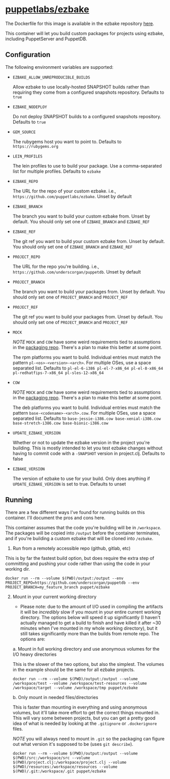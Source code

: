 # [puppetlabs/ezbake](https://github.com/puppetlabs/ezbake)

The Dockerfile for this image is available in the ezbake repository [here][1].

This container will let you build custom packages for projects using ezbake,
including PuppetServer and PuppetDB.

## Configuration

The following environment variables are supported:

- `EZBAKE_ALLOW_UNREPRODUCIBLE_BUILDS`

  Allow ezbake to use locally-hosted SNAPSHOT builds rather than requiring
  they come from a configured snapshots repository. Defaults to `true`

- `EZBAKE_NODEPLOY`

  Do not deploy SNAPSHOT builds to a configured snapshots repository. Defaults
  to `true`

- `GEM_SOURCE`

  The rubygems host you want to point to. Defaults to `https://rubygems.org`

- `LEIN_PROFILES`

  The lein profiles to use to build your package. Use a comma-separated list for multiple
  profiles. Defaults to `ezbake`

- `EZBAKE_REPO`

  The URL for the repo of your custom ezbake. i.e., `https://github.com/puppetlabs/ezbake`.
  Unset by default

- `EZBAKE_BRANCH`

  The branch you want to build your custom ezbake from. Unset by default. You should only
  set one of `EZBAKE_BRANCH` and `EZBAKE_REF`

- `EZBAKE_REF`

  The git ref you want to build your custom ezbake from. Unset by default. You should only
  set one of `EZBAKE_BRANCH` and `EZBAKE_REF`

- `PROJECT_REPO`

  The URL for the repo you're building. i.e., `https://github.com/underscorgan/puppetdb`.
  Unset by default

- `PROJECT_BRANCH`

  The branch you want to build your packages from. Unset by default. You should only set
  one of `PROJECT_BRANCH` and `PROJECT_REF`

- `PROJECT_REF`

  The git ref you want to build your packages from. Unset by default. You should only set
  one of `PROJECT_BRANCH` and `PROJECT_REF`

- `MOCK`

  *NOTE* `MOCK` and `COW` have some weird requirements tied to assumptions in the [packaging repo](https://github.com/puppetlabs/packaging). There's a plan to make this better at some point.

  The rpm platforms you want to build. Individual entries must match the pattern
  `pl-<os>-<version>-<arch>`. For multiple OSes, use a space separated list. Defaults to
  `pl-el-6-i386 pl-el-7-x86_64 pl-el-8-x86_64 pl-redhatfips-7-x86_64 pl-sles-12-x86_64`

- `COW`

  *NOTE* `MOCK` and `COW` have some weird requirements tied to assumptions in the [packaging repo](https://github.com/puppetlabs/packaging). There's a plan to make this better at some point.

  The deb platforms you want to build. Individual entries must match the pattern
  `base-<codename>-<arch>.cow`. For multiple OSes, use a space separated list. Defaults to 
  `base-jessie-i386.cow base-xenial-i386.cow base-stretch-i386.cow base-bionic-i386.cow`

- `UPDATE_EZBAKE_VERSION`

  Whether or not to update the ezbake version in the project you're building. This is
  mostly intended to let you test ezbake changes without having to commit code with a `-SNAPSHOT`
  version in project.clj. Defaults to false

- `EZBAKE_VERSION`

  The version of ezbake to use for your build. Only does anything if `UPDATE_EZBAKE_VERSION`
  is set to true. Defaults to unset


## Running

There are a few different ways I've found for running builds on this container. I'll document
the pros and cons here.

This container assumes that the code you're building will be in `/workspace`. The packages
will be copied into `/output` before the container terminates, and if you're building a
custom ezbake that will be cloned into `/ezbake`.

1. Run from a remotely accessible repo (github, gitlab, etc)

This is by far the fastest build option, but does require the extra step of committing and pushing your code
rather than using the code in your working dir.

```
docker run --rm --volume $(PWD)/output:/output --env PROJECT_REPO=https://github.com/underscorgan/puppetdb --env PROJECT_BRANCH=my_feature_branch puppet/ezbake
```

2. Mount in your current working directory

    * Please note: due to the amount of I/O used in compiling the artifacts it will be _incredibly_ slow if you
mount in your entire current working directory. The options below will speed it up significantly (I haven't
actually managed to get a build to finish and have killed it after ~30 minutes when I've mounted in my whole
working directory), but it still takes significantly more than the builds from remote repo. The options are:

    a. Mount in full working directory and use anonymous volumes for the I/O heavy directories

    This is the slower of the two options, but also the simplest. The volumes in the example should be the
    same for all ezbake projects.

    ```
    docker run --rm --volume $(PWD)/output:/output --volume /workspace/test --volume /workspace/test-resources --volume /workspace/target --volume /workspace/tmp puppet/ezbake
    ```
    
    b. Only mount in needed files/directories

    This is faster than mounting in everything and using anonymous volumes, but it'll take more effort
    to get the correct things mounted in. This will vary some between projects, but you can get a pretty
    good idea of what is needed by looking at the `.gitignore` or `.dockerignore` files.

    *NOTE* you will always need to mount in `.git` so the packaging can figure out what version it's supposed
    to be (uses `git describe`).

    ```
    docker run --rm --volume $(PWD)/output:/output --volume $(PWD)/src:/workspace/src --volume $(PWD)/project.clj:/workspace/project.clj --volume $(PWD)/resources:/workspace/resources --volume $(PWD)/.git:/workspace/.git puppet/ezbake
    ```

[1]: https://github.com/puppetlabs/ezbake/blob/master/docker/ezbake/Dockerfile
